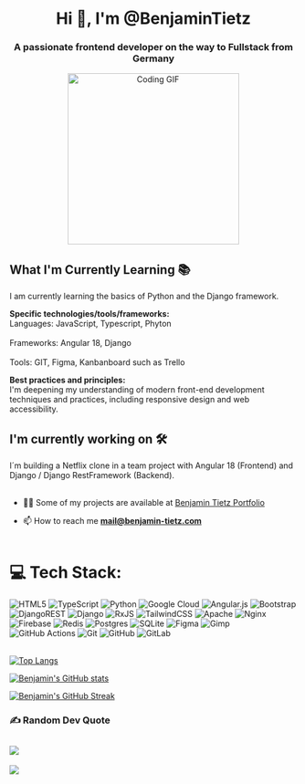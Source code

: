 <h1 align="center">Hi 👋, I'm @BenjaminTietz</h1>
<h3 align="center">A passionate frontend developer on the way to Fullstack from Germany</h3>
<p align="center">
  <img alt="Coding GIF" width="300px" height="auto" src="https://github.com/user-attachments/assets/f72af3a4-5aa0-4c11-9bf3-eeeab6c87b23"/>
</p>

## What I'm Currently Learning 📚
I am currently learning the basics of Python and the Django framework.

**Specific technologies/tools/frameworks:**  
Languages: JavaScript, Typescript, Phyton<br><br>
Frameworks: Angular 18, Django <br><br>
Tools: GIT, Figma, Kanbanboard such as Trello

**Best practices and principles:**  
I'm deepening my understanding of modern front-end development techniques and practices, including responsive design and web accessibility.



## I'm currently working on 🛠
I´m building a Netflix clone in a team project with Angular 18 (Frontend) and Django / Django RestFramework (Backend).<br><br>

- 👨‍💻 Some of my projects are available at <a href="https://benjamin-tietz.com" title="Benjamin Tietz Portfolio">
    Benjamin Tietz Portfolio
</a>


- 📫 How to reach me **mail@benjamin-tietz.com**<br><br>

# 💻 Tech Stack:
![HTML5](https://img.shields.io/badge/html5-%23E34F26.svg?style=for-the-badge&logo=html5&logoColor=white) ![TypeScript](https://img.shields.io/badge/typescript-%23007ACC.svg?style=for-the-badge&logo=typescript&logoColor=white) ![Python](https://img.shields.io/badge/python-3670A0?style=for-the-badge&logo=python&logoColor=ffdd54) ![Google Cloud](https://img.shields.io/badge/GoogleCloud-%234285F4.svg?style=for-the-badge&logo=google-cloud&logoColor=white) ![Angular.js](https://img.shields.io/badge/angular.js-%23E23237.svg?style=for-the-badge&logo=angularjs&logoColor=white) ![Bootstrap](https://img.shields.io/badge/bootstrap-%238511FA.svg?style=for-the-badge&logo=bootstrap&logoColor=white) ![DjangoREST](https://img.shields.io/badge/DJANGO-REST-ff1709?style=for-the-badge&logo=django&logoColor=white&color=ff1709&labelColor=gray) ![Django](https://img.shields.io/badge/django-%23092E20.svg?style=for-the-badge&logo=django&logoColor=white) ![RxJS](https://img.shields.io/badge/rxjs-%23B7178C.svg?style=for-the-badge&logo=reactivex&logoColor=white) ![TailwindCSS](https://img.shields.io/badge/tailwindcss-%2338B2AC.svg?style=for-the-badge&logo=tailwind-css&logoColor=white) ![Apache](https://img.shields.io/badge/apache-%23D42029.svg?style=for-the-badge&logo=apache&logoColor=white) ![Nginx](https://img.shields.io/badge/nginx-%23009639.svg?style=for-the-badge&logo=nginx&logoColor=white) ![Firebase](https://img.shields.io/badge/firebase-a08021?style=for-the-badge&logo=firebase&logoColor=ffcd34) ![Redis](https://img.shields.io/badge/redis-%23DD0031.svg?style=for-the-badge&logo=redis&logoColor=white) ![Postgres](https://img.shields.io/badge/postgres-%23316192.svg?style=for-the-badge&logo=postgresql&logoColor=white) ![SQLite](https://img.shields.io/badge/sqlite-%2307405e.svg?style=for-the-badge&logo=sqlite&logoColor=white) ![Figma](https://img.shields.io/badge/figma-%23F24E1E.svg?style=for-the-badge&logo=figma&logoColor=white) ![Gimp](https://img.shields.io/badge/Gimp-657D8B?style=for-the-badge&logo=gimp&logoColor=FFFFFF) ![GitHub Actions](https://img.shields.io/badge/github%20actions-%232671E5.svg?style=for-the-badge&logo=githubactions&logoColor=white) ![Git](https://img.shields.io/badge/git-%23F05033.svg?style=for-the-badge&logo=git&logoColor=white) ![GitHub](https://img.shields.io/badge/github-%23121011.svg?style=for-the-badge&logo=github&logoColor=white) ![GitLab](https://img.shields.io/badge/gitlab-%23181717.svg?style=for-the-badge&logo=gitlab&logoColor=white)
<br><br>

[![Top Langs](https://github-readme-stats.vercel.app/api/top-langs?username=BenjaminTietz&show_icons=true&theme=dark&locale=en&layout=compact)](https://github.com/BenjaminTietz)<br>

[![Benjamin's GitHub stats](https://github-readme-stats.vercel.app/api?username=BenjaminTietz&show_icons=true&theme=dark&locale=en)](https://github.com/BenjaminTietz)<br>

[![Benjamin's GitHub Streak](https://github-readme-streak-stats.herokuapp.com/?user=BenjaminTietz&theme=dark)](https://github.com/BenjaminTietz) 

### ✍️ Random Dev Quote
![](https://quotes-github-readme.vercel.app/api?type=horizontal&theme=radical)
---
[![](https://visitcount.itsvg.in/api?id=BenjaminTietz&icon=0&color=0)](https://visitcount.itsvg.in)

